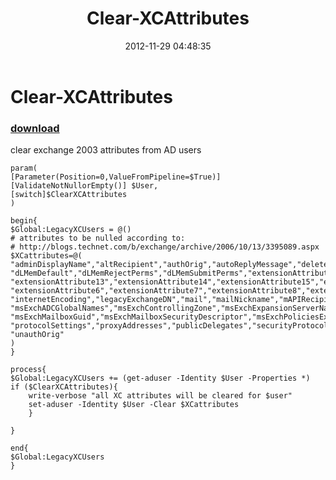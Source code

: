 ﻿---
pid:            3797
parent:         0
children:       
poster:         chriskenis
title:          Clear-XCAttributes
date:           2012-11-29 04:48:35
description:    clear exchange 2003 attributes from AD users
format:         posh
---

# Clear-XCAttributes

### [download](3797.ps1)  

clear exchange 2003 attributes from AD users

```posh
param(
[Parameter(Position=0,ValueFromPipeline=$True)]
[ValidateNotNullorEmpty()] $User,
[switch]$ClearXCAttributes
)

begin{
$Global:LegacyXCUsers = @()
# attributes to be nulled according to:
# http://blogs.technet.com/b/exchange/archive/2006/10/13/3395089.aspx
$XCattributes=@(
"adminDisplayName","altRecipient","authOrig","autoReplyMessage","deletedItemFlags","delivContLength","deliverAndRedirect","displayNamePrintable",
"dLMemDefault","dLMemRejectPerms","dLMemSubmitPerms","extensionAttribute1","extensionAttribute10","extensionAttribute11","extensionAttribute12",
"extensionAttribute13","extensionAttribute14","extensionAttribute15","extensionAttribute2","extensionAttribute3","extensionAttribute4","extensionAttribute5",
"extensionAttribute6","extensionAttribute7","extensionAttribute8","extensionAttribute9","folderPathname","garbageCollPeriod","homeMDB","homeMTA",
"internetEncoding","legacyExchangeDN","mail","mailNickname","mAPIRecipient","mDBOverHardQuotaLimit","mDBOverQuotaLimit","mDBStorageQuota","mDBUseDefaults",
"msExchADCGlobalNames","msExchControllingZone","msExchExpansionServerName","msExchFBURL","msExchHideFromAddressLists","msExchHomeServerName",
"msExchMailboxGuid","msExchMailboxSecurityDescriptor","msExchPoliciesExcluded","msExchPoliciesIncluded","msExchRecipLimit","msExchResourceGUID",
"protocolSettings","proxyAddresses","publicDelegates","securityProtocol","showInAddressBook","submissionContLength","targetAddress","textEncodedORAddress",
"unauthOrig"
)
}

process{
$Global:LegacyXCUsers += (get-aduser -Identity $User -Properties *)
if ($ClearXCAttributes){
	write-verbose "all XC attributes will be cleared for $user"
	set-aduser -Identity $User -Clear $XCattributes
	}
	
}

end{
$Global:LegacyXCUsers 
}
```
